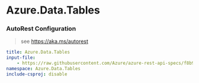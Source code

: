# Azure.Data.Tables

### AutoRest Configuration
> see https://aka.ms/autorest

``` yaml
title: Azure.Data.Tables
input-file:
    - https://raw.githubusercontent.com/Azure/azure-rest-api-specs/f8b92e8f0860ed7d0aea5e1a140bc57b82defa46/specification/cosmos-db/data-plane/Microsoft.Tables/preview/2019-02-02/table.json
namespace: Azure.Data.Tables
include-csproj: disable
```
